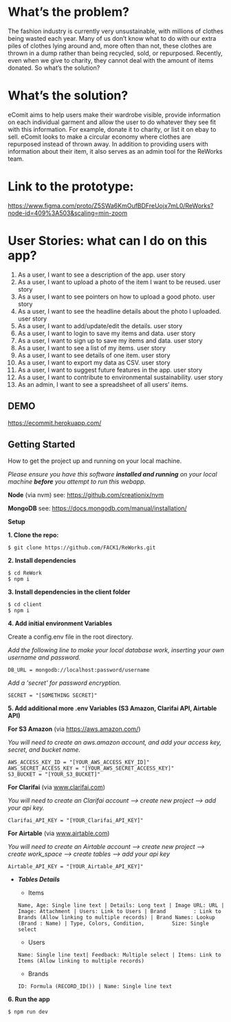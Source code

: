 # What’s the problem?

The fashion industry is currently very unsustainable, with millions of clothes being wasted each year. Many of us don’t know what to do with our extra piles of clothes lying around and, more often than not, these clothes are thrown in a dump rather than being recycled, sold, or repurposed. Recently, even when we give to charity, they cannot deal with the amount of items donated. So what’s the solution?

# What’s the solution?

eComit aims to help users make their wardrobe visible, provide information on each individual garment and allow the user to do whatever they see fit with this information. For example, donate it to charity, or list it on ebay to sell. eComit looks to make a circular economy where clothes are repurposed instead of thrown away.
In addition to providing users with information about their item, it also serves as an admin tool for the ReWorks team.

# Link to the prototype: 
https://www.figma.com/proto/Z5SWa6KmOufBDFreUojx7mL0/ReWorks?node-id=409%3A503&scaling=min-zoom

# User Stories: what can I do on this app?

 1. As a user, I want to see a description of the app. user story
 1. As a user, I want to upload a photo of the item I want to be reused. user story
 1. As a user, I want to see pointers on how to upload a good photo. user story
 1. As a user, I want to see the headline details about the photo I uploaded. user story
 1. As a user, I want to add/update/edit the details. user story
 1. As a user, I want to login to save my items and data. user story
 1. As a user, I want to sign up to save my items and data. user story
 1. As a user, I want to see a list of my items. user story
 1. As a user, I want to see details of one item. user story
 1. As a user, I want to export my data as CSV. user story
 1. As a user, I want to suggest future features in the app. user story
 1. As a user, I want to contribute to environmental sustainability. user story
 1. As an admin, I want to see a spreadsheet of all users’ items.
 
 ## DEMO
 
 https://ecommit.herokuapp.com/

## Getting Started
How to get the project up and running on your local machine.

_Please ensure you have this software **installed and running** on your local machine **before** you attempt to run this webapp._

**Node** (via nvm) see: https://github.com/creationix/nvm

**MongoDB** see: https://docs.mongodb.com/manual/installation/

**Setup**

**1. Clone the repo:**

```$ git clone https://github.com/FACK1/ReWorks.git```

**2. Install dependencies**

```
$ cd ReWork
$ npm i
```

**3. Install dependencies in the client folder**
```
$ cd client
$ npm i
```

**4. Add initial environment Variables**

Create a config.env file in the root directory.

_Add the following line to make your local database work, inserting your own username and password._

```DB_URL = mongodb://localhost:password/username```

_Add a 'secret' for password encryption._

```SECRET = "[SOMETHING SECRET]"```

**5. Add additional more .env Variables (S3 Amazon, Clarifai API, Airtable API)**

**For S3 Amazon** (via https://aws.amazon.com/)

_You will need to create an aws.amazon account, and add your access key, secret, and bucket name._

```
AWS_ACCESS_KEY_ID = "[YOUR_AWS_ACCESS_KEY_ID]"
AWS_SECRET_ACCESS_KEY = "[YOUR_AWS_SECRET_ACCESS_KEY]"
S3_BUCKET = "[YOUR_S3_BUCKET]"
```


**For Clarifai** (via www.clarifai.com)

_You will need to create an Clarifai account --> create new project --> add your api key._

  ```Clarifai_API_KEY = "[YOUR_Clarifai_API_KEY]"```
  
  
**For Airtable** (via www.airtable.com)

_You will need to create an Airtable account --> create new project --> create work_space --> create tables --> add your api key_

  ```Airtable_API_KEY = "[YOUR_Airtable_API_KEY]"```
  
   - _**Tables Details**_
     - Items
     
     ```Name, Age: Single line text | Details: Long text | Image URL: URL | Image: Attachment | Users: Link to Users | Brand         : Link to Brands (Allow linking to multiple records) | Brand Names: Lookup (Brand : Name) | Type, Colors, Condition,         Size: Single select```
     

     
     - Users 
     
     ```Name: Single line text| Feedback: Multiple select | Items: Link to Items (Allow linking to multiple records)```
  
     
     - Brands
     
     ```ID: Formula (RECORD_ID()) | Name: Single line text```
   

**6. Run the app**

```$ npm run dev```
